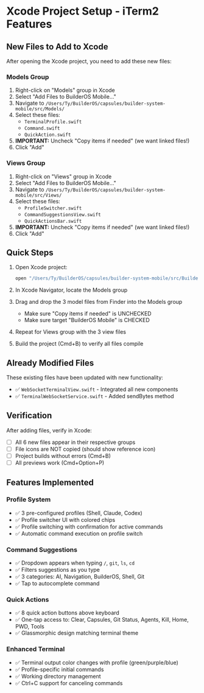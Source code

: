 # Xcode Project Setup - iTerm2 Features

## New Files to Add to Xcode

After opening the Xcode project, you need to add these new files:

### Models Group
1. Right-click on "Models" group in Xcode
2. Select "Add Files to BuilderOS Mobile..."
3. Navigate to `/Users/Ty/BuilderOS/capsules/builder-system-mobile/src/Models/`
4. Select these files:
   - `TerminalProfile.swift`
   - `Command.swift`
   - `QuickAction.swift`
5. **IMPORTANT:** Uncheck "Copy items if needed" (we want linked files!)
6. Click "Add"

### Views Group
1. Right-click on "Views" group in Xcode
2. Select "Add Files to BuilderOS Mobile..."
3. Navigate to `/Users/Ty/BuilderOS/capsules/builder-system-mobile/src/Views/`
4. Select these files:
   - `ProfileSwitcher.swift`
   - `CommandSuggestionsView.swift`
   - `QuickActionsBar.swift`
5. **IMPORTANT:** Uncheck "Copy items if needed" (we want linked files!)
6. Click "Add"

## Quick Steps

1. Open Xcode project:
   ```bash
   open "/Users/Ty/BuilderOS/capsules/builder-system-mobile/src/BuilderOS Mobile.xcodeproj"
   ```

2. In Xcode Navigator, locate the Models group

3. Drag and drop the 3 model files from Finder into the Models group
   - Make sure "Copy items if needed" is UNCHECKED
   - Make sure target "BuilderOS Mobile" is CHECKED

4. Repeat for Views group with the 3 view files

5. Build the project (Cmd+B) to verify all files compile

## Already Modified Files

These existing files have been updated with new functionality:
- ✅ `WebSocketTerminalView.swift` - Integrated all new components
- ✅ `TerminalWebSocketService.swift` - Added sendBytes method

## Verification

After adding files, verify in Xcode:
- [ ] All 6 new files appear in their respective groups
- [ ] File icons are NOT copied (should show reference icon)
- [ ] Project builds without errors (Cmd+B)
- [ ] All previews work (Cmd+Option+P)

## Features Implemented

### Profile System
- ✅ 3 pre-configured profiles (Shell, Claude, Codex)
- ✅ Profile switcher UI with colored chips
- ✅ Profile switching with confirmation for active commands
- ✅ Automatic command execution on profile switch

### Command Suggestions
- ✅ Dropdown appears when typing `/`, `git`, `ls`, `cd`
- ✅ Filters suggestions as you type
- ✅ 3 categories: AI, Navigation, BuilderOS, Shell, Git
- ✅ Tap to autocomplete command

### Quick Actions
- ✅ 8 quick action buttons above keyboard
- ✅ One-tap access to: Clear, Capsules, Git Status, Agents, Kill, Home, PWD, Tools
- ✅ Glassmorphic design matching terminal theme

### Enhanced Terminal
- ✅ Terminal output color changes with profile (green/purple/blue)
- ✅ Profile-specific initial commands
- ✅ Working directory management
- ✅ Ctrl+C support for canceling commands
